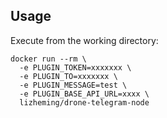 ## Usage

Execute from the working directory:

```shell
docker run --rm \
  -e PLUGIN_TOKEN=xxxxxxx \
  -e PLUGIN_TO=xxxxxxx \
  -e PLUGIN_MESSAGE=test \
  -e PLUGIN_BASE_API_URL=xxxx \
  lizheming/drone-telegram-node
```